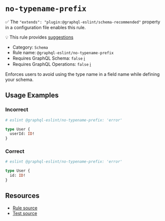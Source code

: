 # `no-typename-prefix`

✅ The `"extends": "plugin:@graphql-eslint/schema-recommended"` property in a configuration file enables this rule.

💡 This rule provides [suggestions](https://eslint.org/docs/developer-guide/working-with-rules#providing-suggestions)

- Category: `Schema`
- Rule name: `@graphql-eslint/no-typename-prefix`
- Requires GraphQL Schema: `false` [ℹ️](../../README.md#extended-linting-rules-with-graphql-schema)
- Requires GraphQL Operations: `false` [ℹ️](../../README.md#extended-linting-rules-with-siblings-operations)

Enforces users to avoid using the type name in a field name while defining your schema.

## Usage Examples

### Incorrect

```graphql
# eslint @graphql-eslint/no-typename-prefix: 'error'

type User {
  userId: ID!
}
```

### Correct

```graphql
# eslint @graphql-eslint/no-typename-prefix: 'error'

type User {
  id: ID!
}
```

## Resources

- [Rule source](../../packages/plugin/src/rules/no-typename-prefix.ts)
- [Test source](../../packages/plugin/tests/no-typename-prefix.spec.ts)
